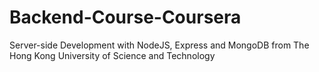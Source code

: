 # Backend-Course-Coursera
Server-side Development with NodeJS, Express and MongoDB from The Hong Kong University of Science and Technology
